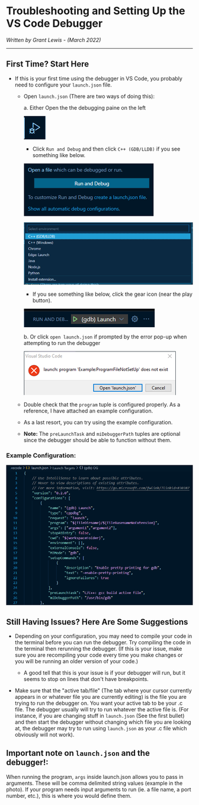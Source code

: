 # Troubleshooting and Setting Up the VS Code Debugger

*Written by Grant Lewis - (March 2022)*

---

## First Time? Start Here

- If this is your first time using the debugger in VS Code, you probably need to configure your `launch.json` file.
    - Open `launch.json` (There are two ways of doing this):

        a. Either Open the the debugging paine on the left

        ![alt text](debug-icon.png "Debug Icon")
        
        - Click `Run and Debug` and then click `C++ (GDB/LLDB)` if you see something like below.

        ![alt text](run-and-debug.png "Run and Debug")

        ![alt text](run-and-debug-2.png "Select C++")

        - If you see something like below, click the gear icon (near the play button).

        ![alt text](options-bar.png "Option Bar")

        b. Or click `open launch.json` if prompted by the error pop-up when attempting to run the debugger

        ![alt text](path-not-setup.png "Error Box")   

    - Double check that the `program` tuple is configured properly. As a reference, I have attached an example configuration.
    - As a last resort, you can try using the example configuration. 
    - **Note:** The `preLaunchTask` and `miDebuggerPath` tuples are optional since the debugger should be able to function without them.

### Example Configuration:
![alt text](debugging-example.png "Debugging Set Up Example")

## Still Having Issues?  Here Are Some Suggestions

- Depending on your configuration, you may need to compile your code in the terminal before you can run the debugger.  Try compiling the code in the terminal then rerunning the debugger.  (If this is your issue, make sure you are recompiling your code every time you make changes or you will be running an older version of your code.)
    - A good tell that this is your issue is if your debugger will run, but it seems to stop on lines that don't have breakpoints.

- Make sure that the "active tab/file" (The tab where your cursor currently appears in or whatever file you are currently editing) is the file you are trying to run the debugger on.  You want your active tab to be your .c file.  The debugger usually will try to run whatever the active file is.  (For instance, if you are changing stuff in `launch.json` (See the first bullet) and then start the debugger without changing which file you are looking at, the debugger may try to run using `launch.json` as your .c file which obviously will not work).


## Important note on `launch.json` and the debugger!:

When running the program, `args` inside launch.json allows you to pass in arguments.  These will be comma delimited string values (example in the photo).  If your program needs input arguments to run (ie. a file name, a port number, etc.), this is where you would define them. 
